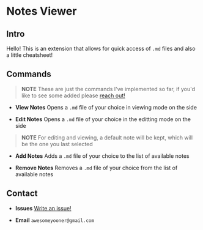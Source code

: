 # Notes Viewer

## Intro
Hello! This is an extension that allows for quick access of `.md` files and also a little cheatsheet!

## Commands

> **NOTE**
    These are just the commands I've implemented so far, if you'd like to see some added please [reach out!](#contact)

- **View Notes**
    Opens a `.md` file of your choice in viewing mode on the side

- **Edit Notes**
    Opens a `.md` file of your choice in the editting mode on the side

> **NOTE** For editing and viewing, a default note will be kept, which will be the one you last selected

- **Add Notes**
    Adds a `.md` file of your choice to the list of available notes

- **Remove Notes**
    Removes a `.md` file of your choice from the list of available notes

## Contact

- **Issues** [Write an issue!](https://github.com/awesomeyooner/Notes-Viewer/issues) 

- **Email** `awesomeyooner@gmail.com`
